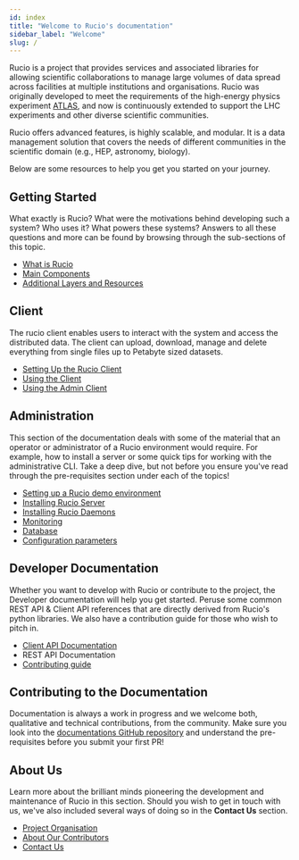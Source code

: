 ```yaml
---
id: index
title: "Welcome to Rucio's documentation"
sidebar_label: "Welcome"
slug: /
---
```


Rucio is a project that provides services and associated libraries for allowing
scientific collaborations to manage large volumes of data spread across
facilities at multiple institutions and organisations. Rucio was originally
developed to meet the requirements of the high-energy physics experiment
[ATLAS](https://atlas.cern/), and now is continuously extended to support the
LHC experiments and other diverse scientific communities.

Rucio offers advanced features, is highly scalable, and modular. It is a data
management solution that covers the needs of different communities in the
scientific domain (e.g., HEP, astronomy, biology).

Below are some resources to help you get you started on your journey.

## Getting Started

What exactly is Rucio? What were the motivations behind developing such a
system? Who uses it? What powers these systems? Answers to all these questions
and more can be found by browsing through the sub-sections of this topic.

- [What is Rucio](started/what_is_rucio.md)
- [Main Components](started/main_components.md)
- [Additional Layers and Resources](started/additional_layers_and_resources.md)

## Client

The rucio client enables users to interact with the system and access the
distributed data. The client can upload, download, manage and delete everything
from single files up to Petabyte sized datasets.

- [Setting Up the Rucio Client](user/setting_up_the_rucio_client.md)
- [Using the Client](user/using_the_client.md)
- [Using the Admin Client](user/using_the_admin_client.md)

## Administration

This section of the documentation deals with some of the material that an
operator or administrator of a Rucio environment would require. For example, how
to install a server or some quick tips for working with the administrative
CLI. Take a deep dive, but not before you ensure you've read through the
pre-requisites section under each of the topics!

- [Setting up a Rucio demo environment](operator/setting_up_demo.md)
- [Installing Rucio Server](operator/installing_server.md)
- [Installing Rucio Daemons](operator/installing_daemons.md)
- [Monitoring](operator/monitoring.md)
- [Database](operator/database)
- [Configuration parameters](operator/configuration_parameters.mdx)

## Developer Documentation

Whether you want to develop with Rucio or contribute to the project, the
Developer documentation will help you get started. Peruse some common REST API &
Client API references that are directly derived from Rucio's python
libraries. We also have a contribution guide for those who wish to pitch in.

- [Client API Documentation](client_api/accountclient)
- REST API Documentation
- [Contributing guide](contributing)

## Contributing to the Documentation

Documentation is always a work in progress and we welcome both, qualitative and
technical contributions, from the community. Make sure you look into the
[documentations GitHub repository](https://github.com/rucio/documentation) and
understand the pre-requisites before you submit your first PR!

## About Us

Learn more about the brilliant minds pioneering the development and maintenance
of Rucio in this section. Should you wish to get in touch with us, we've also
included several ways of doing so in the **Contact Us** section.

- [Project Organisation](project_organisation.md)
- [About Our Contributors](about_our_contributors.md)
- [Contact Us](contact_us.md)
